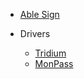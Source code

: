 * [Able Sign](/#able-sign-v15-суулгах-заавар)

* Drivers
  * [Tridium](tridium.md)
  * [MonPass](monpass.md)

<!-- * Downloads
  * [MacOS](https://able.mn/)
  * [Windows 10](https://able.mn/) -->